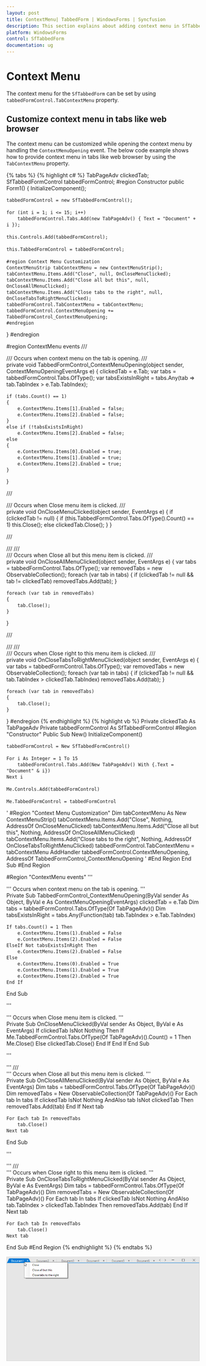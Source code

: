 ```yaml
---
layout: post
title: ContextMenu| TabbedForm | WindowsForms | Syncfusion
description: This section explains about adding context menu in SfTabbedForm.
platform: WindowsForms
control: SfTabbedForm
documentation: ug
---
```


# Context Menu

The context menu for the `SfTabbedForm` can be set by using `tabbedFormControl.TabContextMenu` property.

## Customize context menu in tabs like web browser

The context menu can be customized while opening the context menu by handling the `ContextMenuOpening` event. The below code example shows how to provide context menu in tabs like web browser by using the `TabContextMenu` property.

{% tabs %}
{% highlight c# %}
TabPageAdv clickedTab;
SfTabbedFormControl tabbedFormControl;
#region Constructor
public Form1()
{
    InitializeComponent();

    tabbedFormControl = new SfTabbedFormControl();

    for (int i = 1; i <= 15; i++)
        tabbedFormControl.Tabs.Add(new TabPageAdv() { Text = "Document" + i });

    this.Controls.Add(tabbedFormControl);

    this.TabbedFormControl = tabbedFormControl;

    #region Context Menu Customization
    ContextMenuStrip tabContextMenu = new ContextMenuStrip();
    tabContextMenu.Items.Add("Close", null, OnCloseMenuClicked);
    tabContextMenu.Items.Add("Close all but this", null, OnCloseAllMenuClicked);
    tabContextMenu.Items.Add("Close tabs to the right", null, OnCloseTabsToRightMenuClicked);
    tabbedFormControl.TabContextMenu = tabContextMenu;
    tabbedFormControl.ContextMenuOpening += TabbedFormControl_ContextMenuOpening;
    #endregion
}
#endregion

#region ContextMenu events
/// <summary>
/// Occurs when context menu on the tab is opening.
/// </summary>
private void TabbedFormControl_ContextMenuOpening(object sender, ContextMenuOpeningEventArgs e)
{
    clickedTab = e.Tab;
    var tabs = tabbedFormControl.Tabs.OfType<TabPageAdv>();
    var tabsExistsInRight = tabs.Any(tab => tab.TabIndex > e.Tab.TabIndex);

    if (tabs.Count() == 1)
    {
        e.ContextMenu.Items[1].Enabled = false;
        e.ContextMenu.Items[2].Enabled = false;
    }
    else if (!tabsExistsInRight)
        e.ContextMenu.Items[2].Enabled = false;
    else
    {
        e.ContextMenu.Items[0].Enabled = true;
        e.ContextMenu.Items[1].Enabled = true;
        e.ContextMenu.Items[2].Enabled = true;
    }
}

/// <summary>
/// Occurs when Close menu item is clicked.
/// </summary>
private void OnCloseMenuClicked(object sender, EventArgs e)
{
    if (clickedTab != null)
    {
        if (this.TabbedFormControl.Tabs.OfType<TabPageAdv>().Count() == 1)
            this.Close();
        else
            clickedTab.Close();
    }
}

/// <summary>
/// /// <summary>
/// Occurs when Close all but this menu item is clicked.
/// </summary>
private void OnCloseAllMenuClicked(object sender, EventArgs e)
{
    var tabs = tabbedFormControl.Tabs.OfType<TabPageAdv>();
    var removedTabs = new ObservableCollection<TabPageAdv>();
    foreach (var tab in tabs)
    {
        if (clickedTab != null && tab != clickedTab)
            removedTabs.Add(tab);
    }

    foreach (var tab in removedTabs)
    {
        tab.Close();
    }
}

/// <summary>
/// /// <summary>
/// Occurs when Close right to this menu item is clicked.
/// </summary>
private void OnCloseTabsToRightMenuClicked(object sender, EventArgs e)
{
    var tabs = tabbedFormControl.Tabs.OfType<TabPageAdv>();
    var removedTabs = new ObservableCollection<TabPageAdv>();
    foreach (var tab in tabs)
    {
        if (clickedTab != null && tab.TabIndex > clickedTab.TabIndex)
            removedTabs.Add(tab);
    }

    foreach (var tab in removedTabs)
    {
        tab.Close();
    }
}
#endregion
{% endhighlight %}
{% highlight vb %}
Private clickedTab As TabPageAdv
Private tabbedFormControl As SfTabbedFormControl
#Region "Constructor"
Public Sub New()
	InitializeComponent()

	tabbedFormControl = New SfTabbedFormControl()

	For i As Integer = 1 To 15
		tabbedFormControl.Tabs.Add(New TabPageAdv() With {.Text = "Document" & i})
	Next i

	Me.Controls.Add(tabbedFormControl)

	Me.TabbedFormControl = tabbedFormControl

'	#Region "Context Menu Customization"
	Dim tabContextMenu As New ContextMenuStrip()
	tabContextMenu.Items.Add("Close", Nothing, AddressOf OnCloseMenuClicked)
	tabContextMenu.Items.Add("Close all but this", Nothing, AddressOf OnCloseAllMenuClicked)
	tabContextMenu.Items.Add("Close tabs to the right", Nothing, AddressOf OnCloseTabsToRightMenuClicked)
	tabbedFormControl.TabContextMenu = tabContextMenu
	AddHandler tabbedFormControl.ContextMenuOpening, AddressOf TabbedFormControl_ContextMenuOpening
'	#End Region
End Sub
#End Region

#Region "ContextMenu events"
''' <summary>
''' Occurs when context menu on the tab is opening.
''' </summary>
Private Sub TabbedFormControl_ContextMenuOpening(ByVal sender As Object, ByVal e As ContextMenuOpeningEventArgs)
	clickedTab = e.Tab
	Dim tabs = tabbedFormControl.Tabs.OfType(Of TabPageAdv)()
	Dim tabsExistsInRight = tabs.Any(Function(tab) tab.TabIndex > e.Tab.TabIndex)

	If tabs.Count() = 1 Then
		e.ContextMenu.Items(1).Enabled = False
		e.ContextMenu.Items(2).Enabled = False
	ElseIf Not tabsExistsInRight Then
		e.ContextMenu.Items(2).Enabled = False
	Else
		e.ContextMenu.Items(0).Enabled = True
		e.ContextMenu.Items(1).Enabled = True
		e.ContextMenu.Items(2).Enabled = True
	End If
End Sub

''' <summary>
''' Occurs when Close menu item is clicked.
''' </summary>
Private Sub OnCloseMenuClicked(ByVal sender As Object, ByVal e As EventArgs)
	If clickedTab IsNot Nothing Then
		If Me.TabbedFormControl.Tabs.OfType(Of TabPageAdv)().Count() = 1 Then
			Me.Close()
		Else
			clickedTab.Close()
		End If
	End If
End Sub

''' <summary>
''' /// <summary>
''' Occurs when Close all but this menu item is clicked.
''' </summary>
Private Sub OnCloseAllMenuClicked(ByVal sender As Object, ByVal e As EventArgs)
	Dim tabs = tabbedFormControl.Tabs.OfType(Of TabPageAdv)()
	Dim removedTabs = New ObservableCollection(Of TabPageAdv)()
	For Each tab In tabs
		If clickedTab IsNot Nothing AndAlso tab IsNot clickedTab Then
			removedTabs.Add(tab)
		End If
	Next tab

	For Each tab In removedTabs
		tab.Close()
	Next tab
End Sub

''' <summary>
''' /// <summary>
''' Occurs when Close right to this menu item is clicked.
''' </summary>
Private Sub OnCloseTabsToRightMenuClicked(ByVal sender As Object, ByVal e As EventArgs)
	Dim tabs = tabbedFormControl.Tabs.OfType(Of TabPageAdv)()
	Dim removedTabs = New ObservableCollection(Of TabPageAdv)()
	For Each tab In tabs
		If clickedTab IsNot Nothing AndAlso tab.TabIndex > clickedTab.TabIndex Then
			removedTabs.Add(tab)
		End If
	Next tab

	For Each tab In removedTabs
		tab.Close()
	Next tab
End Sub
#End Region
{% endhighlight %}
{% endtabs %}

![tabbed form](ContextMenu_Images/ContextMenu_Images_img1.png)